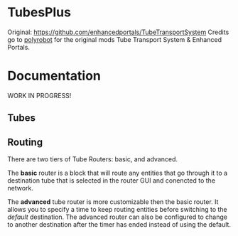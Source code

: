 # TubesPlus
Original: https://github.com/enhancedportals/TubeTransportSystem
Credits go to [polyrobot](https://www.curseforge.com/members/polyrobot/projects)
for the original mods Tube Transport System & Enhanced Portals.

# Documentation

WORK IN PROGRESS!

## Tubes


## Routing
There are two tiers of Tube Routers: basic, and advanced.

The **basic** router is a block that will route any entities that go through it to a destination tube
that is selected in the router GUI and conencted to the network. 

The **advanced** tube router is more customizable then the basic router.
It allows you to specify a time to keep routing entities before switching to the *default* destination. 
The advanced router can also be configured to change to another destination after the timer has ended
instead of using the default.